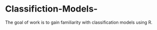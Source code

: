 # Classifiction-Models-
The goal of work is to gain familiarity with classification models using R. 
